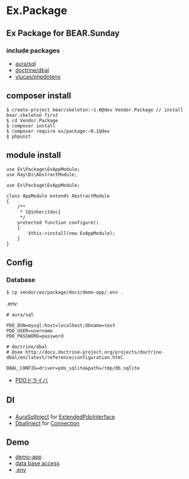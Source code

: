 Ex.Package
==========

## Ex Package for BEAR.Sunday

### include packages

 * [aura/sql](https://github.com/auraphp/Aura.Sql)
 * [doctrine/dbal](https://github.com/doctrine/dbal)
 * [vlucas/phpdotenv](https://github.com/vlucas/phpdotenv)
 
## composer install

```
$ create-project bear/skeleton:~1.0@dev Vendor.Package // install bear.skeleton first
$ cd Vendor.Package
$ composer install
$ composer require ex/package:~0.1@dev
$ phpunit
```
## module install

```
use Ex\Package\ExAppModule;
use Ray\Di\AbstractModule;

use Ex\Package\ExAppModule;

class AppModule extends AbstractModule
{
    /**
     * {@inheritdoc}
     */
    protected function configure()
    {
        $this->install(new ExAppModule);
    }
}
```

## Config

### Database

    $ cp vendor/ex/package/docs/demo-app/.env .

.env

```
# aura/sql

PDO_DSN=mysql:host=localhost;dbname=test
PDO_USER=username
PDO_PASSWORD=password

# doctrine/dbal
# @see http://docs.doctrine-project.org/projects/doctrine-dbal/en/latest/reference/configuration.html

DBAL_CONFIG=driver=pdo_sqlite&path=/tmp/db.sqlite

```
 * [PDOドライバ](http://php.net/manual/ja/pdo.drivers.php)

## DI

### 
 * [AuraSqlInject](https://github.com/BEARSunday/Ex.Package/blob/master/src/Inject/AuraSqlInject.php) for [ExtendedPdoInterface](https://github.com/auraphp/Aura.Sql/blob/develop-2/src/ExtendedPdoInterface.php) 
 * [DbalInject](https://github.com/BEARSunday/Ex.Package/blob/master/src/Inject/DbalInject.php) for [Connection](https://github.com/doctrine/dbal/blob/master/lib/Doctrine/DBAL/Driver/Connection.php)

## Demo

 * [demo-app](https://github.com/BEARSunday/Ex.Package/tree/master/docs/demo-app)
 * [data base access](https://github.com/BEARSunday/Ex.Package/blob/master/docs/demo-app/src/Resource/App/Person.php)
 * [.env](https://github.com/BEARSunday/Ex.Package/blob/master/docs/demo-app/.env)
